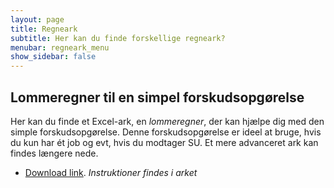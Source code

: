 ```yaml
---
layout: page
title: Regneark
subtitle: Her kan du finde forskellige regneark?
menubar: regneark_menu
show_sidebar: false
---
```


## Lommeregner til en simpel forskudsopgørelse
Her kan du finde et Excel-ark, en *lommeregner*, der kan hjælpe dig med den simple forskudsopgørelse. Denne forskudsopgørelse er ideel at bruge, hvis du kun har ét job og evt, hvis du modtager SU. Et mere advanceret ark kan findes længere nede.

- [Download link]().
*Instruktioner findes i arket*
